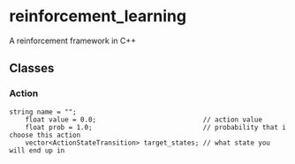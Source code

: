 # reinforcement_learning
A reinforcement framework in C++

## Classes

### Action
```
string name = "";
    float value = 0.0;                           // action value
    float prob = 1.0;                            // probability that i choose this action
    vector<ActionStateTransition> target_states; // what state you will end up in
```
